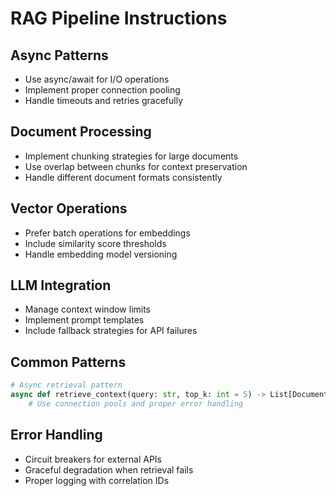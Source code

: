 # RAG Pipeline Instructions

## Async Patterns
- Use async/await for I/O operations
- Implement proper connection pooling
- Handle timeouts and retries gracefully

## Document Processing
- Implement chunking strategies for large documents
- Use overlap between chunks for context preservation
- Handle different document formats consistently

## Vector Operations
- Prefer batch operations for embeddings
- Include similarity score thresholds
- Handle embedding model versioning

## LLM Integration
- Manage context window limits
- Implement prompt templates
- Include fallback strategies for API failures

## Common Patterns
```python
# Async retrieval pattern
async def retrieve_context(query: str, top_k: int = 5) -> List[Document]:
    # Use connection pools and proper error handling
```

## Error Handling
- Circuit breakers for external APIs
- Graceful degradation when retrieval fails
- Proper logging with correlation IDs